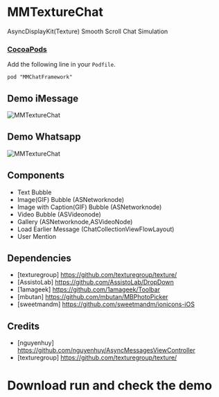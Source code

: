 # MMTextureChat
AsyncDisplayKit(Texture) Smooth Scroll Chat Simulation


### [CocoaPods](https://github.com/CocoaPods/CocoaPods)
Add the following line in your `Podfile`.
```
pod "MMChatFramework"
```

## Demo iMessage
![MMTextureChat](https://github.com/mukyasa/MMTextureChat/blob/master/MMTextureChat/texturechat_imessage.gif)<br/>

## Demo Whatsapp
![MMTextureChat](https://github.com/mukyasa/MMTextureChat/blob/master/MMTextureChat/texturechat_whatsapp.gif)<br/>


## Components 
* Text Bubble
* Image(GIF) Bubble (ASNetworknode)
* Image with Caption(GIF) Bubble (ASNetworknode)
* Video Bubble (ASVideonode)
* Gallery (ASNetworknode,ASVideoNode)
* Load Earlier Message (ChatCollectionViewFlowLayout)
* User Mention 

## Dependencies
* [texturegroup] https://github.com/texturegroup/texture/
* [AssistoLab] https://github.com/AssistoLab/DropDown
* [1amageek] https://github.com/1amageek/Toolbar
* [mbutan] https://github.com/mbutan/MBPhotoPicker
* [sweetmandm] https://github.com/sweetmandm/ionicons-iOS

## Credits
* [nguyenhuy] https://github.com/nguyenhuy/AsyncMessagesViewController
* [texturegroup] https://github.com/texturegroup/texture/


# Download run and check the demo




